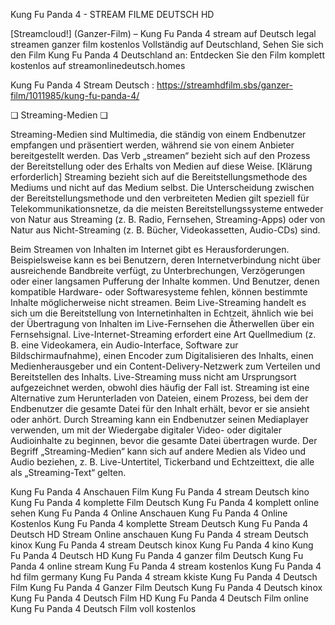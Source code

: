  Kung Fu Panda 4 - STREAM FILME DEUTSCH HD 

 [Streamcloud!] (Ganzer-Film) – Kung Fu Panda 4 stream auf Deutsch legal streamen ganzer film kostenlos Vollständig auf Deutschland, Sehen Sie sich den Film Kung Fu Panda 4 Deutschland an: Entdecken Sie den Film komplett kostenlos auf streamonlinedeutsch.homes

Kung Fu Panda 4 Stream Deutsch : https://streamhdfilm.sbs/ganzer-film/1011985/kung-fu-panda-4/

❏ Streaming-Medien ❏

Streaming-Medien sind Multimedia, die ständig von einem Endbenutzer empfangen und präsentiert werden, während sie von einem Anbieter bereitgestellt werden. Das Verb „streamen“ bezieht sich auf den Prozess der Bereitstellung oder des Erhalts von Medien auf diese Weise. [Klärung erforderlich] Streaming bezieht sich auf die Bereitstellungsmethode des Mediums und nicht auf das Medium selbst. Die Unterscheidung zwischen der Bereitstellungsmethode und den verbreiteten Medien gilt speziell für Telekommunikationsnetze, da die meisten Bereitstellungssysteme entweder von Natur aus Streaming (z. B. Radio, Fernsehen, Streaming-Apps) oder von Natur aus Nicht-Streaming (z. B. Bücher, Videokassetten, Audio-CDs) sind.

Beim Streamen von Inhalten im Internet gibt es Herausforderungen. Beispielsweise kann es bei Benutzern, deren Internetverbindung nicht über ausreichende Bandbreite verfügt, zu Unterbrechungen, Verzögerungen oder einer langsamen Pufferung der Inhalte kommen. Und Benutzer, denen kompatible Hardware- oder Softwaresysteme fehlen, können bestimmte Inhalte möglicherweise nicht streamen. Beim Live-Streaming handelt es sich um die Bereitstellung von Internetinhalten in Echtzeit, ähnlich wie bei der Übertragung von Inhalten im Live-Fernsehen die Ätherwellen über ein Fernsehsignal. Live-Internet-Streaming erfordert eine Art Quellmedium (z. B. eine Videokamera, ein Audio-Interface, Software zur Bildschirmaufnahme), einen Encoder zum Digitalisieren des Inhalts, einen Medienherausgeber und ein Content-Delivery-Netzwerk zum Verteilen und Bereitstellen des Inhalts. Live-Streaming muss nicht am Ursprungsort aufgezeichnet werden, obwohl dies häufig der Fall ist. Streaming ist eine Alternative zum Herunterladen von Dateien, einem Prozess, bei dem der Endbenutzer die gesamte Datei für den Inhalt erhält, bevor er sie ansieht oder anhört. Durch Streaming kann ein Endbenutzer seinen Mediaplayer verwenden, um mit der Wiedergabe digitaler Video- oder digitaler Audioinhalte zu beginnen, bevor die gesamte Datei übertragen wurde. Der Begriff „Streaming-Medien“ kann sich auf andere Medien als Video und Audio beziehen, z. B. Live-Untertitel, Tickerband und Echtzeittext, die alle als „Streaming-Text“ gelten.

Kung Fu Panda 4 Anschauen Film
Kung Fu Panda 4 stream Deutsch kino
Kung Fu Panda 4 komplette Film Deutsch
Kung Fu Panda 4 komplett online sehen
Kung Fu Panda 4 Online Anschauen
Kung Fu Panda 4 Online Kostenlos
Kung Fu Panda 4 komplette Stream Deutsch
Kung Fu Panda 4 Deutsch HD Stream Online anschauen
Kung Fu Panda 4 stream Deutsch kinox
Kung Fu Panda 4 stream Deutsch kinox
Kung Fu Panda 4 kino
Kung Fu Panda 4 Deutsch HD
Kung Fu Panda 4 ganzer film Deutsch
Kung Fu Panda 4 online stream
Kung Fu Panda 4 stream kostenlos
Kung Fu Panda 4 hd film germany
Kung Fu Panda 4 stream kkiste
Kung Fu Panda 4 Deutsch Film
Kung Fu Panda 4 Ganzer Film Deutsch
Kung Fu Panda 4 Deutsch kinox
Kung Fu Panda 4 Deutsch Film HD
Kung Fu Panda 4 Deutsch Film online
Kung Fu Panda 4 Deutsch Film voll kostenlos
